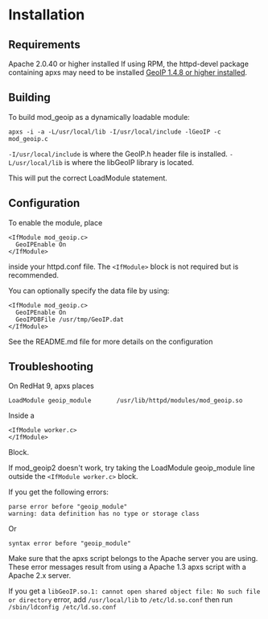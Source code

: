 # Installation

## Requirements

Apache 2.0.40 or higher installed  If using RPM, the httpd-devel package
containing apxs may need to be installed [GeoIP 1.4.8 or higher
installed](https://github.com/maxmind/geoip-api-c/releases).

## Building

To build mod_geoip as a dynamically loadable module:

```
apxs -i -a -L/usr/local/lib -I/usr/local/include -lGeoIP -c mod_geoip.c
```

`-I/usr/local/include` is where the GeoIP.h header file is installed.
`-L/usr/local/lib` is where the libGeoIP library is located.

This will put the correct LoadModule statement.

## Configuration

To enable the module, place

```
<IfModule mod_geoip.c>
  GeoIPEnable On
</IfModule>
```

inside your httpd.conf file. The `<IfModule>` block is not required but is
recommended.

You can optionally specify the data file by using:

```
<IfModule mod_geoip.c>
  GeoIPEnable On
  GeoIPDBFile /usr/tmp/GeoIP.dat
</IfModule>
```


See the README.md file for more details on the configuration

## Troubleshooting

On RedHat 9, apxs places

```
LoadModule geoip_module       /usr/lib/httpd/modules/mod_geoip.so
```

Inside a

```
<IfModule worker.c>
</IfModule>
```
Block.

If mod_geoip2 doesn't work, try taking the LoadModule geoip_module line outside
the `<IfModule worker.c>` block.

If you get the following errors:

```
parse error before "geoip_module"
warning: data definition has no type or storage class
```

Or

```
syntax error before "geoip_module"
```

Make sure that the apxs script belongs to the Apache server you are using.
These error messages result from using a Apache 1.3 apxs script with a Apache
2.x server.

If you get a `libGeoIP.so.1: cannot open shared object file: No such file or
directory` error, add `/usr/local/lib` to `/etc/ld.so.conf` then run
`/sbin/ldconfig /etc/ld.so.conf`
